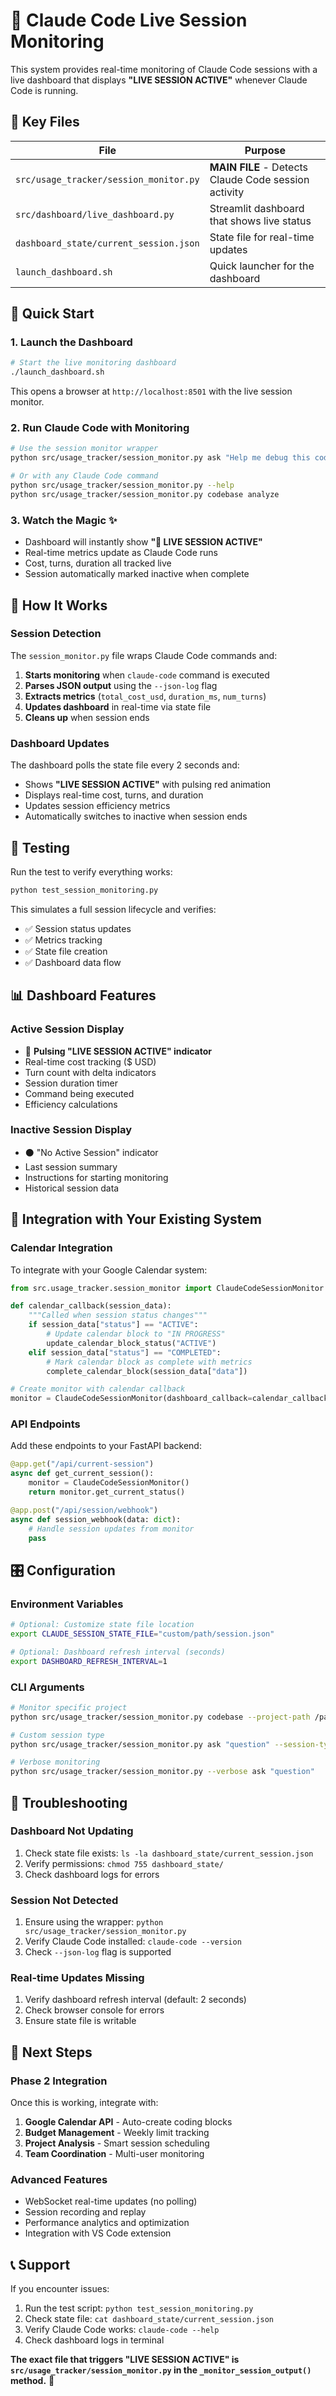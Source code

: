 # 🔴 Claude Code Live Session Monitoring

This system provides real-time monitoring of Claude Code sessions with a live dashboard that displays **"LIVE SESSION ACTIVE"** whenever Claude Code is running.

## 🎯 Key Files

| File | Purpose |
|------|---------|
| `src/usage_tracker/session_monitor.py` | **MAIN FILE** - Detects Claude Code session activity |
| `src/dashboard/live_dashboard.py` | Streamlit dashboard that shows live status |
| `dashboard_state/current_session.json` | State file for real-time updates |
| `launch_dashboard.sh` | Quick launcher for the dashboard |

## 🚀 Quick Start

### 1. Launch the Dashboard
```bash
# Start the live monitoring dashboard
./launch_dashboard.sh
```
This opens a browser at `http://localhost:8501` with the live session monitor.

### 2. Run Claude Code with Monitoring
```bash
# Use the session monitor wrapper
python src/usage_tracker/session_monitor.py ask "Help me debug this code"

# Or with any Claude Code command
python src/usage_tracker/session_monitor.py --help
python src/usage_tracker/session_monitor.py codebase analyze
```

### 3. Watch the Magic ✨
- Dashboard will instantly show **"🔴 LIVE SESSION ACTIVE"** 
- Real-time metrics update as Claude Code runs
- Cost, turns, duration all tracked live
- Session automatically marked inactive when complete

## 🔧 How It Works

### Session Detection
The `session_monitor.py` file wraps Claude Code commands and:

1. **Starts monitoring** when `claude-code` command is executed
2. **Parses JSON output** using the `--json-log` flag
3. **Extracts metrics** (`total_cost_usd`, `duration_ms`, `num_turns`)
4. **Updates dashboard** in real-time via state file
5. **Cleans up** when session ends

### Dashboard Updates
The dashboard polls the state file every 2 seconds and:

- Shows **"LIVE SESSION ACTIVE"** with pulsing red animation
- Displays real-time cost, turns, and duration
- Updates session efficiency metrics
- Automatically switches to inactive when session ends

## 🧪 Testing

Run the test to verify everything works:
```bash
python test_session_monitoring.py
```

This simulates a full session lifecycle and verifies:
- ✅ Session status updates
- ✅ Metrics tracking  
- ✅ State file creation
- ✅ Dashboard data flow

## 📊 Dashboard Features

### Active Session Display
- 🔴 **Pulsing "LIVE SESSION ACTIVE" indicator**
- Real-time cost tracking ($ USD)
- Turn count with delta indicators
- Session duration timer
- Command being executed
- Efficiency calculations

### Inactive Session Display  
- ⚫ "No Active Session" indicator
- Last session summary
- Instructions for starting monitoring
- Historical session data

## 🔌 Integration with Your Existing System

### Calendar Integration
To integrate with your Google Calendar system:

```python
from src.usage_tracker.session_monitor import ClaudeCodeSessionMonitor

def calendar_callback(session_data):
    """Called when session status changes"""
    if session_data["status"] == "ACTIVE":
        # Update calendar block to "IN PROGRESS"
        update_calendar_block_status("ACTIVE")
    elif session_data["status"] == "COMPLETED":
        # Mark calendar block as complete with metrics
        complete_calendar_block(session_data["data"])

# Create monitor with calendar callback
monitor = ClaudeCodeSessionMonitor(dashboard_callback=calendar_callback)
```

### API Endpoints
Add these endpoints to your FastAPI backend:

```python
@app.get("/api/current-session")
async def get_current_session():
    monitor = ClaudeCodeSessionMonitor()
    return monitor.get_current_status()

@app.post("/api/session/webhook")
async def session_webhook(data: dict):
    # Handle session updates from monitor
    pass
```

## 🎛️ Configuration

### Environment Variables
```bash
# Optional: Customize state file location
export CLAUDE_SESSION_STATE_FILE="custom/path/session.json"

# Optional: Dashboard refresh interval (seconds)
export DASHBOARD_REFRESH_INTERVAL=1
```

### CLI Arguments
```bash
# Monitor specific project
python src/usage_tracker/session_monitor.py codebase --project-path /path/to/project

# Custom session type
python src/usage_tracker/session_monitor.py ask "question" --session-type debugging

# Verbose monitoring
python src/usage_tracker/session_monitor.py --verbose ask "question"
```

## 🚨 Troubleshooting

### Dashboard Not Updating
1. Check state file exists: `ls -la dashboard_state/current_session.json`
2. Verify permissions: `chmod 755 dashboard_state/`
3. Check dashboard logs for errors

### Session Not Detected
1. Ensure using the wrapper: `python src/usage_tracker/session_monitor.py`
2. Verify Claude Code installed: `claude-code --version`  
3. Check `--json-log` flag is supported

### Real-time Updates Missing
1. Verify dashboard refresh interval (default: 2 seconds)
2. Check browser console for errors
3. Ensure state file is writable

## 🔮 Next Steps

### Phase 2 Integration
Once this is working, integrate with:

1. **Google Calendar API** - Auto-create coding blocks
2. **Budget Management** - Weekly limit tracking
3. **Project Analysis** - Smart session scheduling  
4. **Team Coordination** - Multi-user monitoring

### Advanced Features
- WebSocket real-time updates (no polling)
- Session recording and replay
- Performance analytics and optimization
- Integration with VS Code extension

## 📞 Support

If you encounter issues:

1. Run the test script: `python test_session_monitoring.py`
2. Check state file: `cat dashboard_state/current_session.json`
3. Verify Claude Code works: `claude-code --help`
4. Check dashboard logs in terminal

**The exact file that triggers "LIVE SESSION ACTIVE" is `src/usage_tracker/session_monitor.py` in the `_monitor_session_output()` method.** 🎯
